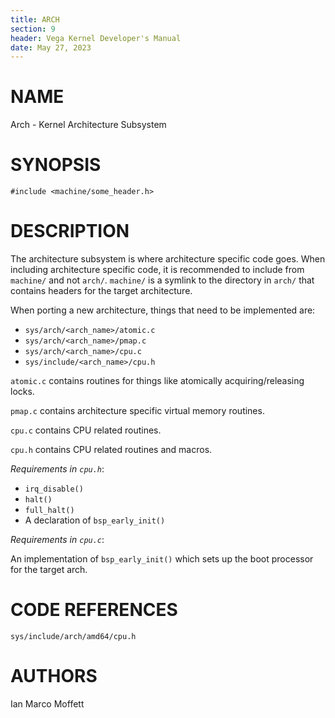 ```yaml
---
title: ARCH
section: 9
header: Vega Kernel Developer's Manual
date: May 27, 2023
---
```


# NAME
Arch - Kernel Architecture Subsystem

# SYNOPSIS
```
#include <machine/some_header.h>
```

# DESCRIPTION
The architecture subsystem is where architecture specific code
goes. When including architecture specific code, it is recommended
to include from ``machine/`` and not ``arch/``. ``machine/`` is
a symlink to the directory in ``arch/`` that contains headers
for the target architecture.

When porting a new architecture, things that need to
be implemented are:

- ``sys/arch/<arch_name>/atomic.c``
- ``sys/arch/<arch_name>/pmap.c``
- ``sys/arch/<arch_name>/cpu.c``
- ``sys/include/<arch_name>/cpu.h``

``atomic.c`` contains routines for things like atomically
acquiring/releasing locks.

``pmap.c`` contains architecture specific virtual
memory routines.

``cpu.c`` contains CPU related routines.

``cpu.h`` contains CPU related routines and macros.

_Requirements in ``cpu.h``_:

- ``irq_disable()``
- ``halt()``
- ``full_halt()``
- A declaration of ``bsp_early_init()``

_Requirements in ``cpu.c``_:

An implementation of ``bsp_early_init()`` which
sets up the boot processor for the target arch.

# CODE REFERENCES
``sys/include/arch/amd64/cpu.h``

# AUTHORS
Ian Marco Moffett
